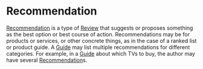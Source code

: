 # Recommendation

<a class="localLink" href="http://schema.org/Recommendation">Recommendation</a> is a type of <a class="localLink" href="http://schema.org/Review">Review</a> that suggests or proposes something as the best option or best course of action. Recommendations may be for products or services, or other concrete things, as in the case of a ranked list or product guide. A <a class="localLink" href="http://schema.org/Guide">Guide</a> may list multiple recommendations for different categories. For example, in a <a class="localLink" href="http://schema.org/Guide">Guide</a> about which TVs to buy, the author may have several <a class="localLink" href="http://schema.org/Recommendation">Recommendation</a>s.

